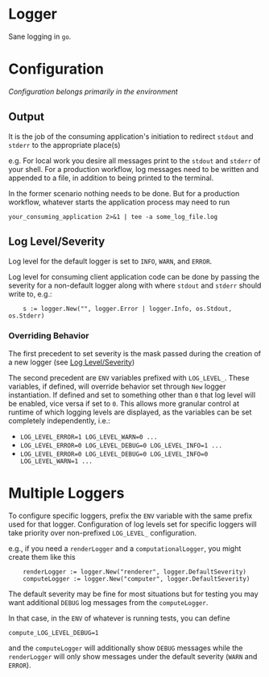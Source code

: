 # Logger

Sane logging in `go`.


# Configuration

*Configuration belongs primarily in the environment*

## Output

It is the job of the consuming application's initiation to redirect `stdout` and `stderr` to the appropriate place(s)

e.g. For local work you desire all messages print to the `stdout` and `stderr` of your shell. For a production workflow, log messages need to be written and appended to a file, in addition to being printed to the terminal.

In the former scenario nothing needs to be done. But for a production workflow, whatever starts the application process may need to run

```
your_consuming_application 2>&1 | tee -a some_log_file.log
```

## Log Level/Severity

Log level for the default logger is set to `INFO`, `WARN`, and `ERROR`.

Log level for consuming client application code can be done by passing the severity for a non-default logger along with where `stdout` and `stderr` should write to, e.g.:

```
	s := logger.New("", logger.Error | logger.Info, os.Stdout, os.Stderr)
```

### Overriding Behavior

The first precedent to set severity is the mask passed during the creation of a new logger (see [Log Level/Severity](#log-levelseverity))

The second precedent are `ENV` variables prefixed with `LOG_LEVEL_`. These variables, if defined, will override behavior set through `New` logger instantiation. If defined and set to something other than `0` that log level will be enabled, vice versa if set to `0`. This allows more granular control at runtime of which logging levels are displayed, as the variables can be set completely independently, i.e.:

- `LOG_LEVEL_ERROR=1 LOG_LEVEL_WARN=0 ...`
- `LOG_LEVEL_ERROR=0 LOG_LEVEL_DEBUG=0 LOG_LEVEL_INFO=1 ...`
- `LOG_LEVEL_ERROR=0 LOG_LEVEL_DEBUG=0 LOG_LEVEL_INFO=0 LOG_LEVEL_WARN=1 ...`

# Multiple Loggers

To configure specific loggers, prefix the `ENV` variable with the same prefix used for that logger. Configuration of log levels set for specific loggers will take priority over non-prefixed `LOG_LEVEL_` configuration.

e.g., if you need a `renderLogger` and a `computationalLogger`, you might create them like this

```
	renderLogger := logger.New("renderer", logger.DefaultSeverity)
	computeLogger := logger.New("computer", logger.DefaultSeverity)
```

The default severity may be fine for most situations but for testing you may want additional `DEBUG` log messages from the `computeLogger`.

In that case, in the `ENV` of whatever is running tests, you can define

```
compute_LOG_LEVEL_DEBUG=1
```

and the `computeLogger` will additionally show `DEBUG` messages while the `renderLogger` will only show messages under the default severity (`WARN` and `ERROR`).
